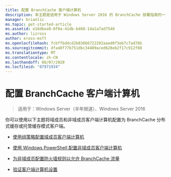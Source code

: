 ```yaml
---
title: 配置 BranchCache 客户端计算机
description: 本主题是适用于 Windows Server 2016 的 BranchCache 部署指南的一部分，它演示了如何在分布式和托管缓存模式下部署 BranchCache，以优化分支机构中的 WAN 带宽使用情况
manager: brianlic
ms.topic: get-started-article
ms.assetid: e16dbea9-0f0a-41db-b460-14a1a7ad7540
ms.author: lizross
author: eross-msft
ms.openlocfilehash: fcbffbddcd2b83666722202aaed0f3eb7c7ad78b
ms.sourcegitcommit: dfa48f77b751dbc34409aced628eb2f17c912f08
ms.translationtype: MT
ms.contentlocale: zh-CN
ms.lasthandoff: 08/07/2020
ms.locfileid: "87971934"
---
```

# <a name="configure-branchcache-client-computers"></a>配置 BranchCache 客户端计算机

>适用于：Windows Server（半年频道）、Windows Server 2016

你可以使用以下主题将域成员和非域成员客户端计算机配置为 BranchCache 分布式缓存或托管缓存模式客户端。

-   [使用组策略配置域成员客户端计算机](../../branchcache/deploy/Use-Group-Policy-to-Configure-Domain-Member-Client-Computers.md)

-   [使用 Windows PowerShell 配置非域成员客户端计算机](../../branchcache/deploy/Use-Windows-PowerShell-to-Configure-Non-Domain-Member-Client-Computers.md)

-   [为非域成员配置防火墙规则以允许 BranchCache 流量](../../branchcache/deploy/Configure-Firewall-Rules-for-Non-Domain-Members-to-Allow-BranchCache-Traffic.md)

-   [验证客户端计算机设置](../../branchcache/deploy/Verify-Client-Computer-Settings.md)




